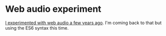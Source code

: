 # Web audio experiment

[I experimented with web audio a few years
ago](https://github.com/truetone/web-audio-experiments). I'm coming back to
that but using the ES6 syntax this time.
